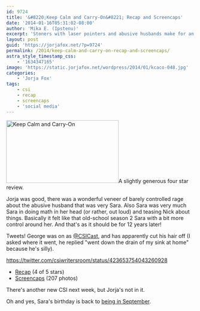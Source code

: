 ```yaml
---
id: 9724
title: '&#8220;Keep Calm and Carry-On&#8221; Recap and Screencaps'
date: '2014-01-16T05:31:02-08:00'
author: 'Mika E. (Ipstenu)'
excerpt: 'Stoners with laser pointers and abusive husbands make for an interesting episode of CSI.'
layout: post
guid: 'https://jorjafox.net/?p=9724'
permalink: /2014/keep-calm-and-carry-on-recap-and-screencaps/
astra_style_timestamp_css:
    - '1634347165'
image: 'https://static.jorjafox.net/wordpress/2014/01/kcaco-048.jpg'
categories:
    - 'Jorja Fox'
tags:
    - csi
    - recap
    - screencaps
    - 'social media'
---
```


<img class="alignright size-medium wp-image-9726" src="//jfo-static.net/wordpress/2014/01/kcaco-048.jpg" alt="Keep Calm and Carry-On" width="300" height="168" />A slightly generous four star review.

Jorja was good, there was a wonderful veneer of barely controlled rage about the abusive husband that was very Sara. Also Sara was very much Sara in doing math in her head (or rather, out loud) and teasing Nick about things. Basically it felt like that old-school season 2 Sara with a bit more control around her. And that's as it should be for 12 years later!

Tweets! George was on as <a href="http://twitter.com/csicast">@CSICast</a>, and has apparently cut his hair off (I asked where it went, he replied "went down the drain of my sink at home" because he's silly).

https://twitter.com/csiwritersroom/status/423653754043260928
<ul>
 	<li><a href="https://jorjafox.net/wiki/Keep_Calm_and_Carry-on">Recap</a> (4 of 5 stars)</li>
 	<li><a href="https://jorjafox.net/gallery/tv/csi/season14/12-keepcalm/">Screencaps</a> (207 photos)</li>
</ul>
There's another new CSI next week, but Jorja's not in it.

Oh and yes, Sara's birthday is back to <a href="https://jorjafox.net/gallery/tv/csi/season14/12-keepcalm/kcaco-074.jpg">being in September</a>.